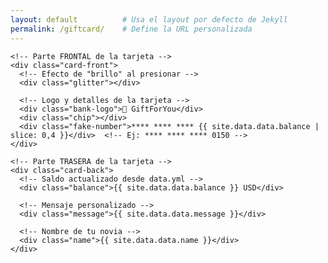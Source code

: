 ```yaml
---
layout: default          # Usa el layout por defecto de Jekyll
permalink: /giftcard/    # Define la URL personalizada
---
```


<!-- Contenedor principal de la tarjeta -->
<div class="card-container">
  <div class="card" onclick="flipCard()">
    
    <!-- Parte FRONTAL de la tarjeta -->
    <div class="card-front">
      <!-- Efecto de "brillo" al presionar -->
      <div class="glitter"></div>
      
      <!-- Logo y detalles de la tarjeta -->
      <div class="bank-logo">💖 GiftForYou</div>
      <div class="chip"></div>
      <div class="fake-number">**** **** **** {{ site.data.data.balance | slice: 0,4 }}</div>  <!-- Ej: **** **** **** 0150 -->
    </div>

    <!-- Parte TRASERA de la tarjeta -->
    <div class="card-back">
      <!-- Saldo actualizado desde data.yml -->
      <div class="balance">{{ site.data.data.balance }} USD</div>
      
      <!-- Mensaje personalizado -->
      <div class="message">{{ site.data.data.message }}</div>
      
      <!-- Nombre de tu novia -->
      <div class="name">{{ site.data.data.name }}</div>
    </div>
  </div>
</div>

<!-- Enlace a los estilos CSS -->
<link rel="stylesheet" href="{{ '/assets/css/style.css' | relative_url }}">

<!-- Script de animación -->
<script src="{{ '/assets/js/script.js' | relative_url }}"></script>